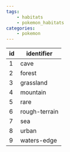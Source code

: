 ```yaml
---
tags:
    - habitats
    - pokemon_habitats
categories:
    - pokemon
---
```


| id |  identifier   |
|----|---------------|
| 1  | cave          |
| 2  | forest        |
| 3  | grassland     |
| 4  | mountain      |
| 5  | rare          |
| 6  | rough-terrain |
| 7  | sea           |
| 8  | urban         |
| 9  | waters-edge   |
